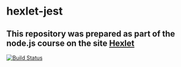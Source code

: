 <h1>hexlet-jest</h1>

<h2>This repository was prepared as part of the node.js course on the site <a href="https://ru.hexlet.io/?ref=248420">Hexlet</a></h2>

<p>

[![Build Status](https://travis-ci.com/polkovnik8976/hexlet-jest.svg?branch=master)](https://travis-ci.com/polkovnik8976/hexlet-jest)

</p>
